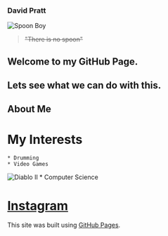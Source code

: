 ### **David Pratt**
![Spoon Boy](https://static.wikia.nocookie.net/matrix/images/6/63/Spoon_boy.png/revision/latest?cb=20110124083000)
> ~~"There is no spoon"~~

## Welcome to my GitHub Page. 

## Lets see what we can do with this.

## About Me
  # **My Interests**
    * Drumming
    * Video Games
![Diablo II](https://media.tenor.com/pjLsAVyJPwwAAAAC/diablo-ii-remaster-resurrected.gif)
    * Computer Science

  # **[Instagram]([url](https://www.instagram.com/accidentalretox/))**

This site was built using [GitHub Pages](https://pages.github.com/).
